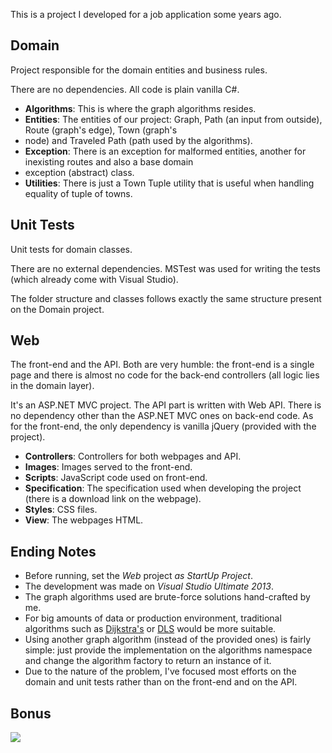This is a project I developed for a job application some years ago.

## Domain

Project responsible for the domain entities and business rules.

There are no dependencies.
All code is plain vanilla C#.

* **Algorithms**: This is where the graph algorithms resides.
* **Entities**: The entities of our project: Graph, Path (an input from outside), Route (graph's edge), Town (graph's
* node) and Traveled Path (path used by the algorithms).
* **Exception**: There is an exception for malformed entities, another for inexisting routes and also a base domain
* exception (abstract) class.
* **Utilities**: There is just a Town Tuple utility that is useful when handling equality of tuple of towns.

## Unit Tests

Unit tests for domain classes.

There are no external dependencies.
MSTest was used for writing the tests (which already come with Visual Studio).

The folder structure and classes follows exactly the same structure present on the Domain project.

## Web

The front-end and the API.
Both are very humble: the front-end is a single page and there is almost no code for the back-end controllers (all logic
lies in the domain layer).

It's an ASP.NET MVC project.
The API part is written with Web API.
There is no dependency other than the ASP.NET MVC ones on back-end code.
As for the front-end, the only dependency is vanilla jQuery (provided with the project).

* **Controllers**: Controllers for both webpages and API.
* **Images**: Images served to the front-end.
* **Scripts**: JavaScript code used on front-end.
* **Specification**: The specification used when developing the project (there is a download link on the webpage).
* **Styles**: CSS files.
* **View**: The webpages HTML.

## Ending Notes

* Before running, set the *Web* project *as StartUp Project*.
* The development was made on *Visual Studio Ultimate 2013*.
* The graph algorithms used are brute-force solutions hand-crafted by me.
* For big amounts of data or production environment, traditional algorithms such as
[Dijkstra's](http://en.wikipedia.org/wiki/Dijkstra%27s_algorithm) or
[DLS](http://en.wikipedia.org/wiki/Depth-limited_search) would be more suitable.
* Using another graph algorithm (instead of the provided ones) is fairly simple: just provide the implementation on the
algorithms namespace and change the algorithm factory to return an instance of it.
* Due to the nature of the problem, I've focused most efforts on the domain and unit tests rather than on the front-end
and on the API.

## Bonus

![](http://imgs.xkcd.com/comics/travelling_salesman_problem.png)